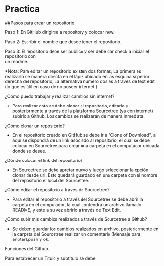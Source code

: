 # Practica

##Pasos para crear un repositorio.

Paso 1: En GitHub dirigirse a repository y colocar new.

Paso 2: Escribir el nombre que desee tener el repositorio.

Paso 3: El repositorio debe ser publico y ser debe dar check a iniciar el repositorio con  
        un readme.

*Nota:  Para editar un repositorio existen dos formas; La primera es realizarlo de manera directa en el lápiz ubicado en las esquina superior derecha del repositorio; La alternativa número dos es a través de text edit (lo que es útil en caso de no poseer internet.)

¿Cómo puedo trabajar y realizar cambios sin internet?
- Para realizar esto se debe clonar el repositorio, editarlo y posteriormente a través de la plataforma Sourcetree (ya con internet) subirlo a Github. Los cambios se realizarán de manera inmediata.
 
¿Cómo clonar un repositorio? 

- En el repositorio creado en GitHub se debe ir a "Clone of Download", a aquí se dispondrá de un link asociado al repositorio, el cual se debe colocar en Sourcetree para crear una carpeta en el computador ubicada donde se desee. 

¿Dónde colocar el link del repositorio?
- En Sourcetree se debe apretar nuevo y luego seleccionar la opción clonar desde url. Esto quedará guardado en una carpeta con el nombre del repositorio el local del Sourcetree.

¿Cómo editar el repositorio a través de Sourcetree?
- Para editar el repositorio a través del Sourcetree se debe abrir la carpeta en el computador, la cual contendrá un archivo llamado README, y este a su vez abrirlo a través de Text Edit. 

¿Cómo subir mis cambios realizados a través de Sourcetree a Github?
- Se deben guardar los cambios realizados en archivo, posteriormente en la carpeta del Sourcetree realizar un comentario (Mensaje para anotar),push y ok.

Funciones del Github.

Para establecer un Titulo y subtitulo se debe 
